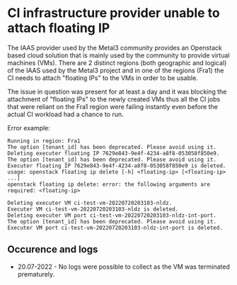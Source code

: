 # CI infrastructure provider unable to attach floating IP

The IAAS provider used by the Metal3 community provides an Openstack based
cloud solution that is mainly used by the community to provide virtual machines (VMs).
There are 2 distinct regions (both geographic and logical) of the IAAS used by the Metal3
project and in one of the regions (Fra1) the CI needs to attach "floating IPs" to the
VMs in order to be usable.

The issue in question was present for at least a day and it was blocking the
attachment of "floating IPs" to the newly created VMs thus all the CI jobs that were reliant on
the Fra1 region were failing instantly even before the actual CI workload had a chance to run.

Error example:

```text
Running in region: Fra1
The option [tenant_id] has been deprecated. Please avoid using it.
Deleting executer floating IP 7629e843-9e4f-4234-a8f8-053058f850e9.
The option [tenant_id] has been deprecated. Please avoid using it.
Executer floating IP 7629e843-9e4f-4234-a8f8-053058f850e9 is deleted.
usage: openstack floating ip delete [-h] <floating-ip> [<floating-ip> ...]
openstack floating ip delete: error: the following arguments are required: <floating-ip>

Deleting executer VM ci-test-vm-20220720203103-nldz.
Executer VM ci-test-vm-20220720203103-nldz is deleted.
Deleting executer VM port ci-test-vm-20220720203103-nldz-int-port.
The option [tenant_id] has been deprecated. Please avoid using it.
Executer VM port ci-test-vm-20220720203103-nldz-int-port is deleted.
```

## Occurence and logs

- 20.07-2022 - No logs were possible to collect as the VM was terminated prematurely.
